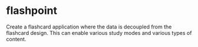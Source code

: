 # flashpoint
Create a flashcard application where the data is decoupled from the flashcard design. This can enable various study modes and various types of content.
